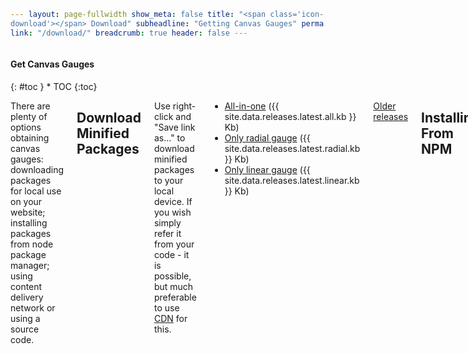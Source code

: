 ```yaml
---
layout: page-fullwidth
show_meta: false
title: "<span class='icon-download'></span> Download"
subheadline: "Getting Canvas Gauges"
permalink: "/download/"
breadcrumb: true
header: false
---
```

<style>
code {
    white-space: normal !important;
    word-break: break-all !important;
}
</style>

<div class="row">
<div class="medium-4 medium-push-8 columns" markdown="1">
<div class="panel radius toc" markdown="1">
<h4>Get Canvas Gauges</h4>
{: #toc }
*  TOC
{:toc}
</div>
</div><!-- /.medium-4.columns -->

<div class="medium-8 medium-pull-4 columns" markdown="1">

There are plenty of options obtaining canvas gauges: downloading packages for local use on your website; installing packages from node package manager; using content delivery network or using a source code.

## Download Minified Packages

Use right-click and "Save link as..." to download minified packages to your local device. If you wish simply refer it from your code - it is possible, but much preferable to use [CDN](#loading-from-cdn) for this.

 * [All-in-one]({{site.url}}/download/latest/all/gauge.min.js) ({{ site.data.releases.latest.all.kb }} Kb)
 * [Only radial gauge]({{site.url}}/download/latest/radial/gauge.min.js) ({{ site.data.releases.latest.radial.kb }} Kb)
 * [Only linear gauge]({{site.url}}/download/latest/linear/gauge.min.js) ({{ site.data.releases.latest.linear.kb }} Kb)

[Older releases]({{site.url}}/old-releases/)

## Installing From NPM

 * All-in-one  
   ```$ npm install canvas-gauges```
 
 * Only radial gauge  
   ```$ npm install canvas-gauges@radial```

 * Only linear gauge  
   ```$ npm install canvas-gauges@linear```

## Loading From CDN
 * All-in-one  

~~~html
<script src="//cdn.rawgit.com/Mikhus/canvas-gauges/gh-pages/download/{{site.data.releases.latest.name}}/all/gauge.min.js"></script>
~~~
 
 * Only radial gauge  

~~~html
<script src="//cdn.rawgit.com/Mikhus/canvas-gauges/gh-pages/download/{{site.data.releases.latest.name}}/radial/gauge.min.js"></script>
~~~

 * Only linear gauge  

~~~html
<script src="//cdn.rawgit.com/Mikhus/canvas-gauges/gh-pages/download/{{site.data.releases.latest.name}}/linear/gauge.min.js"></script>
~~~


## Getting Canvas Gauges Sources

 * [Fork to your account on github](https://github.com/Mikhus/canvas-gauges)
 * Clone repository locally  
   ```$ git clone git@github.com:Mikhus/canvas-gauges.git```

</div><!-- /.medium-8.columns -->
</div><!-- /.row -->
